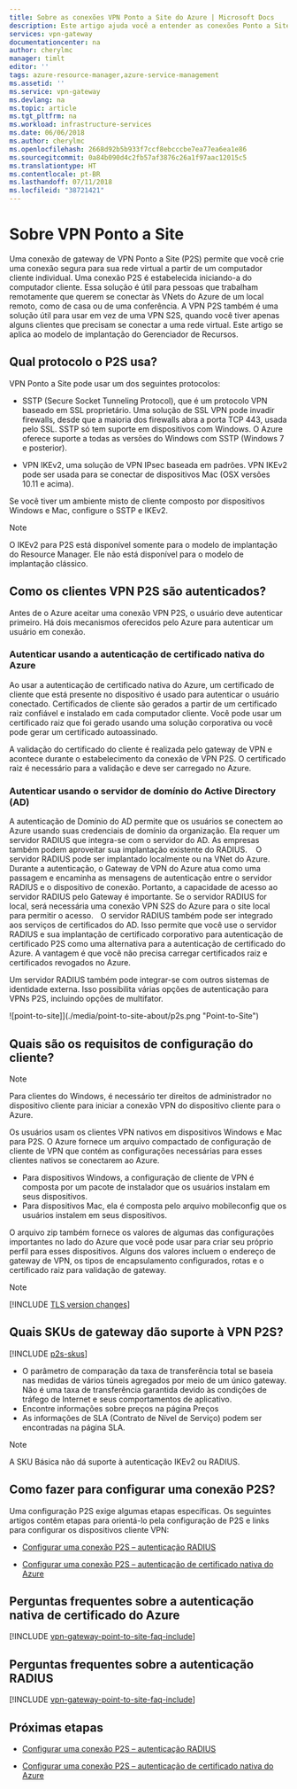 ```yaml
---
title: Sobre as conexões VPN Ponto a Site do Azure | Microsoft Docs
description: Este artigo ajuda você a entender as conexões Ponto a Site e ajuda você a decidir qual tipo de autenticação de gateway de VPN P2S usar.
services: vpn-gateway
documentationcenter: na
author: cherylmc
manager: timlt
editor: ''
tags: azure-resource-manager,azure-service-management
ms.assetid: ''
ms.service: vpn-gateway
ms.devlang: na
ms.topic: article
ms.tgt_pltfrm: na
ms.workload: infrastructure-services
ms.date: 06/06/2018
ms.author: cherylmc
ms.openlocfilehash: 2668d92b5b933f7ccf8ebcccbe7ea77ea6ea1e86
ms.sourcegitcommit: 0a84b090d4c2fb57af3876c26a1f97aac12015c5
ms.translationtype: HT
ms.contentlocale: pt-BR
ms.lasthandoff: 07/11/2018
ms.locfileid: "38721421"
---
```

# <a name="about-point-to-site-vpn"></a>Sobre VPN Ponto a Site

Uma conexão de gateway de VPN Ponto a Site (P2S) permite que você crie uma conexão segura para sua rede virtual a partir de um computador cliente individual. Uma conexão P2S é estabelecida iniciando-a do computador cliente. Essa solução é útil para pessoas que trabalham remotamente que querem se conectar às VNets do Azure de um local remoto, como de casa ou de uma conferência. A VPN P2S também é uma solução útil para usar em vez de uma VPN S2S, quando você tiver apenas alguns clientes que precisam se conectar a uma rede virtual. Este artigo se aplica ao modelo de implantação do Gerenciador de Recursos.

## <a name="protocol"></a>Qual protocolo o P2S usa?

VPN Ponto a Site pode usar um dos seguintes protocolos:

* SSTP (Secure Socket Tunneling Protocol), que é um protocolo VPN baseado em SSL proprietário. Uma solução de SSL VPN pode invadir firewalls, desde que a maioria dos firewalls abra a porta TCP 443, usada pelo SSL. SSTP só tem suporte em dispositivos com Windows. O Azure oferece suporte a todas as versões do Windows com SSTP (Windows 7 e posterior).

* VPN IKEv2, uma solução de VPN IPsec baseada em padrões. VPN IKEv2 pode ser usada para se conectar de dispositivos Mac (OSX versões 10.11 e acima).

Se você tiver um ambiente misto de cliente composto por dispositivos Windows e Mac, configure o SSTP e IKEv2.

>[!NOTE]
>O IKEv2 para P2S está disponível somente para o modelo de implantação do Resource Manager. Ele não está disponível para o modelo de implantação clássico.
>

## <a name="authentication"></a>Como os clientes VPN P2S são autenticados?

Antes de o Azure aceitar uma conexão VPN P2S, o usuário deve autenticar primeiro. Há dois mecanismos oferecidos pelo Azure para autenticar um usuário em conexão.

### <a name="authenticate-using-native-azure-certificate-authentication"></a>Autenticar usando a autenticação de certificado nativa do Azure

Ao usar a autenticação de certificado nativa do Azure, um certificado de cliente que está presente no dispositivo é usado para autenticar o usuário conectado. Certificados de cliente são gerados a partir de um certificado raiz confiável e instalado em cada computador cliente. Você pode usar um certificado raiz que foi gerado usando uma solução corporativa ou você pode gerar um certificado autoassinado.

A validação do certificado do cliente é realizada pelo gateway de VPN e acontece durante o estabelecimento da conexão de VPN P2S. O certificado raiz é necessário para a validação e deve ser carregado no Azure.

### <a name="authenticate-using-active-directory-ad-domain-server"></a>Autenticar usando o servidor de domínio do Active Directory (AD)

A autenticação de Domínio do AD permite que os usuários se conectem ao Azure usando suas credenciais de domínio da organização. Ela requer um servidor RADIUS que integra-se com o servidor do AD. As empresas também podem aproveitar sua implantação existente do RADIUS.   
  O servidor RADIUS pode ser implantado localmente ou na VNet do Azure. Durante a autenticação, o Gateway de VPN do Azure atua como uma passagem e encaminha as mensagens de autenticação entre o servidor RADIUS e o dispositivo de conexão. Portanto, a capacidade de acesso ao servidor RADIUS pelo Gateway é importante. Se o servidor RADIUS for local, será necessária uma conexão VPN S2S do Azure para o site local para permitir o acesso.  
  O servidor RADIUS também pode ser integrado aos serviços de certificados do AD. Isso permite que você use o servidor RADIUS e sua implantação de certificado corporativo para autenticação de certificado P2S como uma alternativa para a autenticação de certificado do Azure. A vantagem é que você não precisa carregar certificados raiz e certificados revogados no Azure.

Um servidor RADIUS também pode integrar-se com outros sistemas de identidade externa. Isso possibilita várias opções de autenticação para VPNs P2S, incluindo opções de multifator.

![point-to-site]](./media/point-to-site-about/p2s.png "Point-to-Site")

## <a name="what-are-the-client-configuration-requirements"></a>Quais são os requisitos de configuração do cliente?

>[!NOTE]
>Para clientes do Windows, é necessário ter direitos de administrador no dispositivo cliente para iniciar a conexão VPN do dispositivo cliente para o Azure.
>

Os usuários usam os clientes VPN nativos em dispositivos Windows e Mac para P2S. O Azure fornece um arquivo compactado de configuração de cliente de VPN que contém as configurações necessárias para esses clientes nativos se conectarem ao Azure.

* Para dispositivos Windows, a configuração de cliente de VPN é composta por um pacote de instalador que os usuários instalam em seus dispositivos.
* Para dispositivos Mac, ela é composta pelo arquivo mobileconfig que os usuários instalem em seus dispositivos.

O arquivo zip também fornece os valores de algumas das configurações importantes no lado do Azure que você pode usar para criar seu próprio perfil para esses dispositivos. Alguns dos valores incluem o endereço de gateway de VPN, os tipos de encapsulamento configurados, rotas e o certificado raiz para validação de gateway.

>[!NOTE]
>[!INCLUDE [TLS version changes](../../includes/vpn-gateway-tls-change.md)]
>

## <a name="gwsku"></a>Quais SKUs de gateway dão suporte à VPN P2S?

[!INCLUDE [p2s-skus](../../includes/vpn-gateway-table-point-to-site-skus-include.md)]

* O parâmetro de comparação da taxa de transferência total se baseia nas medidas de vários túneis agregados por meio de um único gateway. Não é uma taxa de transferência garantida devido às condições de tráfego de Internet e seus comportamentos de aplicativo.
* Encontre informações sobre preços na página Preços 
* As informações de SLA (Contrato de Nível de Serviço) podem ser encontradas na página SLA.

>[!NOTE]
>A SKU Básica não dá suporte à autenticação IKEv2 ou RADIUS.
>

## <a name="configure"></a>Como fazer para configurar uma conexão P2S?

Uma configuração P2S exige algumas etapas específicas. Os seguintes artigos contêm etapas para orientá-lo pela configuração de P2S e links para configurar os dispositivos cliente VPN:

* [Configurar uma conexão P2S – autenticação RADIUS](point-to-site-how-to-radius-ps.md)

* [Configurar uma conexão P2S – autenticação de certificado nativa do Azure](vpn-gateway-howto-point-to-site-rm-ps.md)

## <a name="faqcert"></a>Perguntas frequentes sobre a autenticação nativa de certificado do Azure

[!INCLUDE [vpn-gateway-point-to-site-faq-include](../../includes/vpn-gateway-faq-p2s-azurecert-include.md)]

## <a name="faqradius"></a>Perguntas frequentes sobre a autenticação RADIUS

[!INCLUDE [vpn-gateway-point-to-site-faq-include](../../includes/vpn-gateway-faq-p2s-radius-include.md)]

## <a name="next-steps"></a>Próximas etapas

* [Configurar uma conexão P2S – autenticação RADIUS](point-to-site-how-to-radius-ps.md)

* [Configurar uma conexão P2S – autenticação de certificado nativa do Azure](vpn-gateway-howto-point-to-site-rm-ps.md)